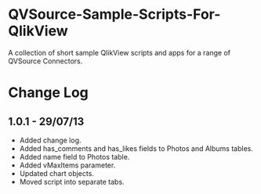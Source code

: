 QVSource-Sample-Scripts-For-QlikView
====================================

A collection of short sample QlikView scripts and apps for a range of QVSource Connectors.

Change Log
==========

1.0.1 - 29/07/13
----------------
* Added change log.
* Added has_comments and has_likes fields to Photos and Albums tables.
* Added name field to Photos table.
* Added vMaxItems parameter.
* Updated chart objects.
* Moved script into separate tabs.
